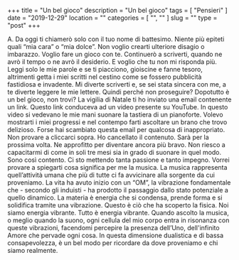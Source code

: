 +++
title = "Un bel gioco"
description = "Un bel gioco"
tags = [ "Pensieri" ]
date = "2019-12-29"
location = ""
categories = [
  "",
  ""
]
slug = ""
type = "post"
+++

A. Da oggi ti chiamerò solo con il tuo nome di battesimo. Niente più epiteti quali “mia cara” o “mia dolce”. Non voglio crearti ulteriore disagio o imbarazzo. Voglio fare un gioco con te. Continuerò a scriverti, quando ne avrò il tempo o ne avrò il desiderio. E voglio che tu non mi risponda più. Leggi solo le mie parole e se ti piacciono, gioiscine e fanne tesoro, altrimenti getta i miei scritti nel cestino come se fossero pubblicità fastidiosa e invadente. Mi diverte scriverti e, se sei stata sincera con me, a te diverte leggere le mie lettere. Quindi perché non proseguire? Dopotutto è un bel gioco, non trovi?  La vigilia di Natale ti ho inviato una email contenente un link. Questo link conduceva ad un video presente su YouTube. In questo video si vedevano le mie mani suonare la tastiera di un pianoforte. Volevo mostrarti i miei progressi e nel contempo farti ascoltare un brano che trovo delizioso. Forse hai scambiato questa email per qualcosa di inappropriato.  Non provare a cliccarci sopra. Ho cancellato il contenuto. Sarà per la prossima volta. Ne approfitto per diventare ancora più bravo. Non riesco a capacitarmi di come in soli tre mesi sia in grado di suonare in quel modo. Sono così contento. Ci sto mettendo tanta passione e tanto impegno. Vorrei provare a spiegarti cosa significa per me la musica.  La musica rappresenta quell’attività umana che più di tutte ci fa avvicinare alla sorgente da cui proveniamo. La vita ha avuto inizio con un “OM”,   la vibrazione fondamentale che - secondo gli induisti - ha prodotto il passaggio dallo stato potenziale a quello dinamico. La materia è energia che si condensa, prende forma e si solidifica tramite una vibrazione.  Questo è ciò che ha scoperto la fisica. Noi siamo energia vibrante. Tutto è energia vibrante. Quando ascolto la musica, o meglio quando la suono, ogni cellula del mio corpo entra in risonanza con queste vibrazioni, facendomi percepire la presenza dell’Uno, dell'infinito Amore che pervade ogni cosa. In questa dimensione dualistica e di bassa consapevolezza, è un bel modo per ricordare da dove proveniamo e chi siamo realmente. 
